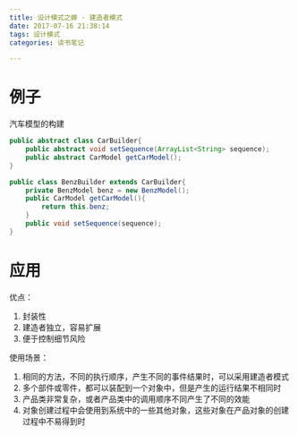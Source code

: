 ```yaml
---
title: 设计模式之蝉 - 建造者模式
date: 2017-07-16 21:38:14
tags: 设计模式
categories: 读书笔记

---
```


# 例子

汽车模型的构建


```java
public abstract class CarBuilder{
    public abstract void setSequence(ArrayList<String> sequence);
    public abstract CarModel getCarModel();
}

public class BenzBuilder extends CarBuilder{
    private BenzModel benz = new BenzModel();
    public CarModel getCarModel(){
        return this.benz;
    }
    public void setSequence(sequence);
}
```

<!--more-->

# 应用

优点：

1. 封装性
2. 建造者独立，容易扩展
3. 便于控制细节风险

使用场景：

1. 相同的方法，不同的执行顺序，产生不同的事件结果时，可以采用建造者模式
2. 多个部件或零件，都可以装配到一个对象中，但是产生的运行结果不相同时
3. 产品类非常复杂，或者产品类中的调用顺序不同产生了不同的效能
4. 对象创建过程中会使用到系统中的一些其他对象，这些对象在产品对象的创建过程中不易得到时


